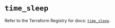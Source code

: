 # `time_sleep`

Refer to the Terraform Registry for docs: [`time_sleep`](https://registry.terraform.io/providers/hashicorp/time/0.7.2/docs/resources/sleep).
